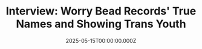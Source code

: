 ---
publication: "Music N Gear"
title: "Interview: Worry Bead Records' True Names and Showing Trans Youth"
url: "https://www.musicngear.com/blog/interview-worry-bead-records-true-names-and-showing-trans-youth"
date: 2025-05-15T00:00:00.000Z
--- 